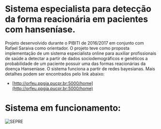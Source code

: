 ﻿# Sistema especialista para detecção da forma reacionária em pacientes com hanseníase.

Projeto desenvolvido durante o PIBITI de 2016/2017 em conjunto com Rafael Saraiva como orientador. O projeto teve como proposta implementação de um sistema especialista online para auxiliar profissionais de saúde a detectar a partir de dados sociodemográficos e genéticos a probabilidade de um paciente possuir uma das formas reacionárias da doença Hanseníase. O sistema funciona a partir de redes bayesianas. Mais detalhes podem ser encontrados pelo link abaixo:

-   [http://orfeu.ppgia.pucpr.br:5000/home](http://orfeu.ppgia.pucpr.br:5000/home)

# Sistema em funcionamento:

![SEPRE](https://user-images.githubusercontent.com/11547397/56755456-f453c800-6765-11e9-962b-eeb21b531b55.PNG)
